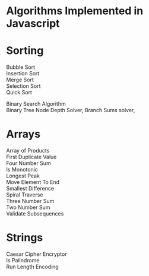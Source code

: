 # Algorithms Implemented in Javascript

# Sorting  
Bubble Sort  
Insertion Sort  
Merge Sort  
Selection Sort  
Quick Sort  

  
Binary Search Algorithm  
Binary Tree Node Depth Solver, Branch Sums solver,
  

# Arrays
Array of Products  
First Duplicate Value  
Four Number Sum  
Is Monotonic  
Longest Peak  
Move Element To End  
Smallest Difference  
Spiral Traverse  
Three Number Sum  
Two Number Sum  
Validate Subsequences  


# Strings
Caesar Cipher Encryptor  
Is Palindrome  
Run Length Encoding  


